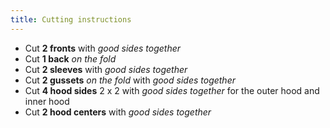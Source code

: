 ```yaml
---
title: Cutting instructions
---
```


- Cut **2 fronts** with _good sides together_
- Cut **1 back** _on the fold_
- Cut **2 sleeves** with _good sides together_
- Cut **2 gussets** _on the fold_ with _good sides together_
- Cut **4 hood sides** 2 x 2 with _good sides together_ for the outer hood and inner hood
- Cut **2 hood centers** with _good sides together_
